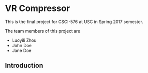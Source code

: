 # VR Compressor

This is the final project for CSCI-576 at USC in Spring 2017 semester.

The team members of this project are
* Luoyili Zhou
* John Doe
* Jane Doe

## Introduction
